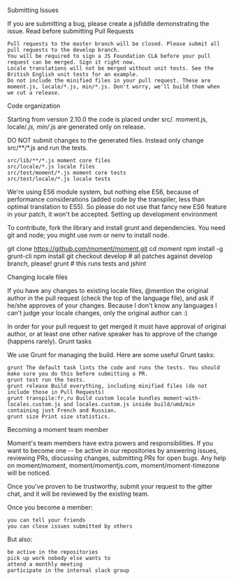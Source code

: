 Submitting Issues

If you are submitting a bug, please create a jsfiddle demonstrating the issue.
Read before submitting Pull Requests

    Pull requests to the master branch will be closed. Please submit all pull requests to the develop branch.
    You will be required to sign a JS Foundation CLA before your pull request can be merged. Sign it right now.
    Locale translations will not be merged without unit tests. See the British English unit tests for an example.
    Do not include the minified files in your pull request. These are moment.js, locale/*.js, min/*.js. Don't worry, we'll build them when we cut a release.

Code organization

Starting from version 2.10.0 the code is placed under src/. moment.js, locale/*.js, min/*.js are generated only on release.

DO NOT submit changes to the generated files. Instead only change src/**/*.js and run the tests.

    src/lib/**/*.js moment core files
    src/locale/*.js locale files
    src/test/moment/*.js moment core tests
    src/test/locale/*.js locale tests

We're using ES6 module system, but nothing else ES6, because of performance considerations (added code by the transpiler, less than optimal translation to ES5). So please do not use that fancy new ES6 feature in your patch, it won't be accepted.
Setting up development environment

To contribute, fork the library and install grunt and dependencies. You need git and node; you might use nvm or nenv to install node.

git clone https://github.com/moment/moment.git
cd moment
npm install -g grunt-cli
npm install
git checkout develop  # all patches against develop branch, please!
grunt                 # this runs tests and jshint

Changing locale files

If you have any changes to existing locale files, @mention the original author in the pull request (check the top of the language file), and ask if he/she approves of your changes. Because I don't know any languages I can't judge your locale changes, only the original author can :)

In order for your pull request to get merged it must have approval of original author, or at least one other native speaker has to approve of the change (happens rarely).
Grunt tasks

We use Grunt for managing the build. Here are some useful Grunt tasks:

    grunt The default task lints the code and runs the tests. You should make sure you do this before submitting a PR.
    grunt test run the tests.
    grunt release Build everything, including minified files (do not include those in Pull Requests)
    grunt transpile:fr,ru Build custom locale bundles moment-with-locales.custom.js and locales.custom.js inside build/umd/min containing just French and Russian.
    grunt size Print size statistics.

Becoming a moment team member

Moment's team members have extra powers and responsibilities. If you want to become one -- be active in our repositories by answering issues, reviewing PRs, discussing changes, submitting PRs for open bugs. Any help on moment/moment, moment/momentjs.com, moment/moment-timezone will be noticed.

Once you've proven to be trustworthy, submit your request to the gitter chat, and it will be reviewed by the existing team.

Once you become a member:

    you can tell your friends
    you can close issues submitted by others

But also:

    be active in the repositories
    pick up work nobody else wants to
    attend a monthly meeting
    participate in the internal slack group
